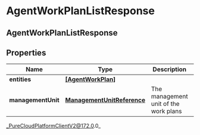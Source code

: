 # AgentWorkPlanListResponse

## AgentWorkPlanListResponse

## Properties

|Name | Type | Description | Notes|
|------------ | ------------- | ------------- | -------------|
| **entities** | [**[AgentWorkPlan]**]([AgentWorkPlan]) |  | [optional] |
| **managementUnit** | [**ManagementUnitReference**](ManagementUnitReference) | The management unit of the work plans | |



_PureCloudPlatformClientV2@172.0.0_
